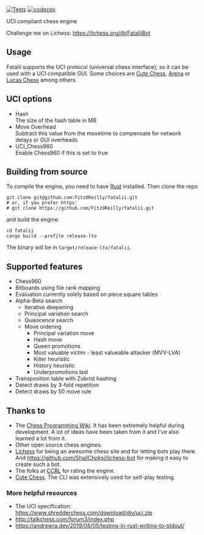[![Tests](https://github.com/FitzOReilly/fatalii/actions/workflows/tests.yml/badge.svg)](https://github.com/FitzOReilly/fatalii/actions/workflows/tests.yml)
[![codecov](https://codecov.io/gh/FitzOReilly/fatalii/branch/main/graph/badge.svg?token=KJNHD6Z7ZM)](https://codecov.io/gh/FitzOReilly/fatalii)

UCI compliant chess engine

Challenge me on Lichess: https://lichess.org/@/FataliiBot

## Usage
Fatalii supports the UCI protocol (universal chess interface), so it can be used with a UCI compatible GUI.
Some choices are [Cute Chess](https://cutechess.com/), [Arena](http://www.playwitharena.de/) or
[Lucas Chess](https://lucaschess.pythonanywhere.com/) among others.

## UCI options
- Hash \
  The size of the hash table in MB
- Move Overhead \
  Subtract this value from the movetime to compensate for network delays or GUI overheads
- UCI_Chess960 \
  Enable Chess960 if this is set to true

## Building from source
To compile the engine, you need to have [Rust](https://www.rust-lang.org/) installed. Then clone the repo
```
git clone git@github.com:FitzOReilly/fatalii.git
# or, if you prefer https:
# git clone https://github.com/FitzOReilly/fatalii.git
```
and build the engine:
```
cd fatalii
cargo build --profile release-lto
```
The binary will be in `target/release-lto/fatalii`.

## Supported features
- Chess960
- Bitboards using file rank mapping
- Evaluation currently solely based on piece square tables
- Alpha-Beta search
  - Iterative deepening
  - Principal variation search
  - Quiescence search
  - Move ordering
    - Principal variation move
    - Hash move
    - Queen promotions
    - Most valuable victim - least valueable attacker (MVV-LVA)
    - Killer heuristic
    - History heuristic
    - Underpromotions last
- Transposition table with Zobrist hashing
- Detect draws by 3-fold repetition
- Detect draws by 50 move rule

## Thanks to
- The [Chess Programming Wiki](https://www.chessprogramming.org). It has been
  extremely helpful during development. A lot of ideas have been taken from it
  and I've also learned a lot from it.
- Other open source chess engines.
- [Lichess](https://lichess.org/) for being an awesome chess site and for
  letting bots play there. And https://github.com/ShailChoksi/lichess-bot for
  making it easy to create such a bot.
- The folks at [CCRL](http://ccrl.chessdom.com/ccrl/404/) for rating the engine.
- [Cute Chess](https://cutechess.com/). The CLI was extensively used for
  self-play testing.

### More helpful resources
- The UCI specification: https://www.shredderchess.com/download/div/uci.zip
- http://talkchess.com/forum3/index.php
- https://andrewra.dev/2019/08/05/testing-in-rust-writing-to-stdout/
